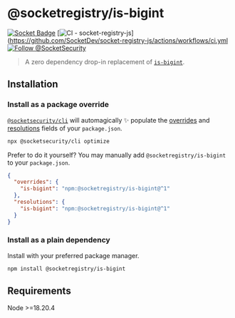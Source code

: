 # @socketregistry/is-bigint

[![Socket Badge](https://socket.dev/api/badge/npm/package/@socketregistry/is-bigint)](https://socket.dev/npm/package/@socketregistry/is-bigint)
[![CI - socket-registry-js](https://github.com/SocketDev/socket-registry-js/actions/workflows/ci.yml/badge.svg)](https://github.com/SocketDev/socket-registry-js/actions/workflows/ci.yml
[![Follow @SocketSecurity](https://img.shields.io/twitter/follow/SocketSecurity?style=social)](https://twitter.com/SocketSecurity)

> A zero dependency drop-in replacement of
> [`is-bigint`](https://www.npmjs.com/package/is-bigint).

## Installation

### Install as a package override

[`@socketsecurity/cli`](https://www.npmjs.com/package/@socketsecurity/cli) will
automagically :sparkles: populate the
[overrides](https://docs.npmjs.com/cli/v9/configuring-npm/package-json#overrides)
and [resolutions](https://yarnpkg.com/configuration/manifest#resolutions) fields
of your `package.json`.

```sh
npx @socketsecurity/cli optimize
```

Prefer to do it yourself? You may manually add `@socketregistry/is-bigint` to
your `package.json`.

```json
{
  "overrides": {
    "is-bigint": "npm:@socketregistry/is-bigint@^1"
  },
  "resolutions": {
    "is-bigint": "npm:@socketregistry/is-bigint@^1"
  }
}
```

### Install as a plain dependency

Install with your preferred package manager.

```sh
npm install @socketregistry/is-bigint
```

## Requirements

Node &gt;=18.20.4
